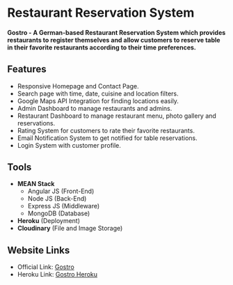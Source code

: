# Restaurant Reservation System

#### Gostro - A German-based Restaurant Reservation System which provides restaurants to register themselves and allow customers to reserve table in their favorite restaurants according to their time preferences.

## Features

- Responsive Homepage and Contact Page.
- Search page with time, date, cuisine and location filters.
- Google Maps API Integration for finding locations easily.
- Admin Dashboard to manage restaurants and admins.
- Restaurant Dashboard to manage restaurant menu, photo gallery and reservations.
- Rating System for customers to rate their favorite restaurants.
- Email Notification System to get notified for table reservations.
- Login System with customer profile.

## Tools

- **MEAN Stack**
  - Angular JS (Front-End)
  - Node JS (Back-End)
  - Express JS (Middleware)
  - MongoDB (Database)
- **Heroku** (Deployment)
- **Cloudinary** (File and Image Storage)

## Website Links

- Official Link: [Gostro](http://www.gostro.de)
- Heroku Link: [Gostro Heroku](https://obscure-cove-92206.herokuapp.com)
